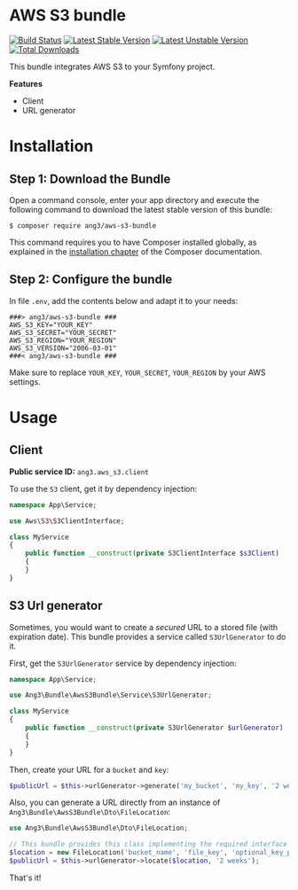 AWS S3 bundle
=============

[![Build Status](https://api.travis-ci.com/Ang3/aws-s3-bundle.svg?branch=main)](https://app.travis-ci.com/github/Ang3/aws-s3-bundle)
[![Latest Stable Version](https://poser.pugx.org/ang3/aws-s3-bundle/v/stable)](https://packagist.org/packages/ang3/aws-s3-bundle)
[![Latest Unstable Version](https://poser.pugx.org/ang3/aws-s3-bundle/v/unstable)](https://packagist.org/packages/ang3/aws-s3-bundle)
[![Total Downloads](https://poser.pugx.org/ang3/aws-s3-bundle/downloads)](https://packagist.org/packages/ang3/aws-s3-bundle)

This bundle integrates AWS S3 to your Symfony project.

**Features**

- Client
- URL generator

Installation
============

Step 1: Download the Bundle
---------------------------

Open a command console, enter your app directory and execute the
following command to download the latest stable version of this bundle:

```console
$ composer require ang3/aws-s3-bundle
```

This command requires you to have Composer installed globally, as explained
in the [installation chapter](https://getcomposer.org/doc/00-intro.md)
of the Composer documentation.

Step 2: Configure the bundle
----------------------------

In file `.env`, add the contents below and adapt it to your needs:

```dotenv
###> ang3/aws-s3-bundle ###
AWS_S3_KEY="YOUR_KEY"
AWS_S3_SECRET="YOUR_SECRET"
AWS_S3_REGION="YOUR_REGION"
AWS_S3_VERSION="2006-03-01"
###< ang3/aws-s3-bundle ###
```

Make sure to replace `YOUR_KEY`, `YOUR_SECRET`, `YOUR_REGION` by your AWS settings.

Usage
=====

Client
------

**Public service ID:** `ang3.aws_s3.client`

To use the ```S3``` client, get it by dependency injection:

```php
namespace App\Service;

use Aws\S3\S3ClientInterface;

class MyService
{
    public function __construct(private S3ClientInterface $s3Client)
    {
    }
}
```

S3 Url generator
----------------

Sometimes, you would want to create a *secured* URL to a stored file (with expiration date). 
This bundle provides a service called ```S3UrlGenerator``` to do it.

First, get the ```S3UrlGenerator``` service by dependency injection:

```php
namespace App\Service;

use Ang3\Bundle\AwsS3Bundle\Service\S3UrlGenerator;

class MyService
{
    public function __construct(private S3UrlGenerator $urlGenerator)
    {
    }
}
```

Then, create your URL for a ```bucket``` and ```key```:

```php
$publicUrl = $this->urlGenerator->generate('my_bucket', 'my_key', '2 weeks');
```

Also, you can generate a URL directly from an instance of 
```Ang3\Bundle\AwsS3Bundle\Dto\FileLocation```:

```php
use Ang3\Bundle\AwsS3Bundle\Dto\FileLocation;

// This bundle provides this class implementing the required interface
$location = new FileLocation('bucket_name', 'file_key', 'optional_key_prefix');
$publicUrl = $this->urlGenerator->locate($location, '2 weeks');
```

That's it!